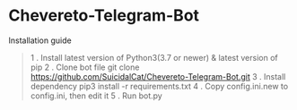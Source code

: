 # Chevereto-Telegram-Bot
Installation guide

> 1 . Install latest version of Python3(3.7 or newer) & latest version of pip
> 2 . Clone bot file
    git clone https://github.com/SuicidalCat/Chevereto-Telegram-Bot.git
> 3 . Install dependency
    pip3 install -r requirements.txt
> 4 . Copy config.ini.new to config.ini, then edit it
> 5 . Run bot.py